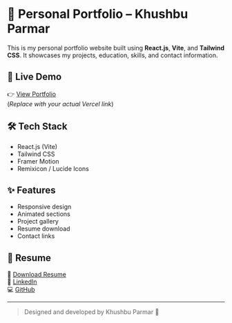# 💼 Personal Portfolio – Khushbu Parmar

This is my personal portfolio website built using **React.js**, **Vite**, and **Tailwind CSS**. It showcases my projects, education, skills, and contact information.

## 🚀 Live Demo

👉 [View Portfolio](https://your-portfolio.vercel.app)  
(*Replace with your actual Vercel link*)

## 🛠️ Tech Stack

- React.js (Vite)
- Tailwind CSS
- Framer Motion
- Remixicon / Lucide Icons

## ✨ Features

- Responsive design
- Animated sections
- Project gallery
- Resume download
- Contact links

## 📄 Resume

📎 [Download Resume](#)  
🔗 [LinkedIn](https://www.linkedin.com/in/khushbu-parmar-a98606315/)  
💻 [GitHub](https://github.com/khushbu2784)

---

> Designed and developed by Khushbu Parmar 💖
